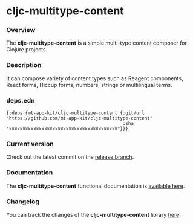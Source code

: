 
# cljc-multitype-content

### Overview

The <strong>cljc-multitype-content</strong> is a simple multi-type content composer for Clojure projects.

### Description

It can compose variety of content types such as Reagent components, React forms, Hiccup forms, numbers, strings or multilingual terms.

### deps.edn

```
{:deps {mt-app-kit/cljc-multitype-content {:git/url "https://github.com/mt-app-kit/cljc-multitype-content"
                                           :sha     "xxxxxxxxxxxxxxxxxxxxxxxxxxxxxxxxxxxxxxxx"}}}
```

### Current version

Check out the latest commit on the [release branch](https://github.com/mt-app-kit/cljc-multitype-content/tree/release).

### Documentation

The <strong>cljc-multitype-content</strong> functional documentation is [available here](https://mt-app-kit.github.io/cljc-multitype-content).

### Changelog

You can track the changes of the <strong>cljc-multitype-content</strong> library [here](CHANGES.md).
